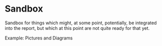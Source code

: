 Sandbox
=======

Sandbox for things which  might, at some point, potentially,
be integrated into  the report, but which at  this point are
not quite ready for that yet.

Example: Pictures and Diagrams
